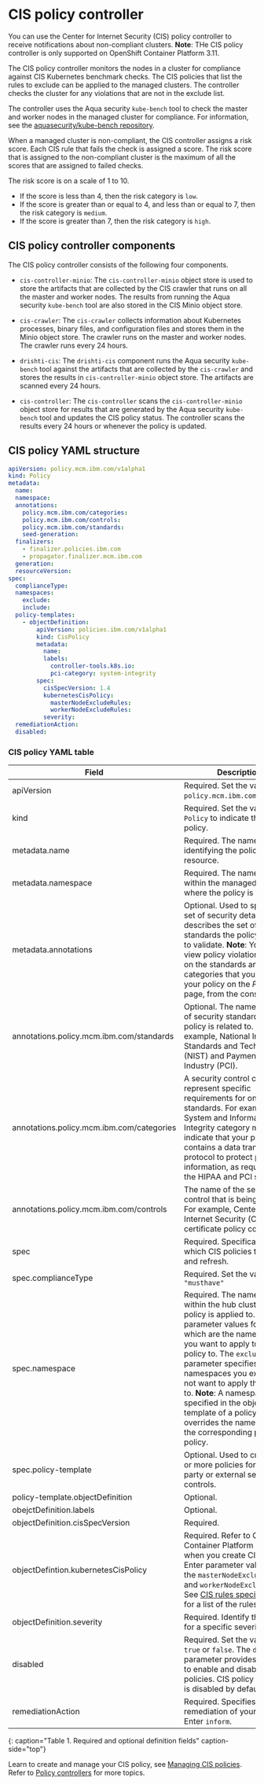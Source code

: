 # CIS policy controller

You can use the Center for Internet Security (CIS) policy controller to receive notifications about non-compliant clusters. **Note**: THe CIS policy controller is only supported on OpenShift Container Platform 3.11.

The CIS policy controller monitors the nodes in a cluster for compliance against CIS Kubernetes benchmark checks. The CIS policies that list the rules to exclude can be applied to the managed clusters. The controller checks the cluster for any violations that are not in the exclude list.

The controller uses the Aqua security `kube-bench` tool to check the master and worker nodes in the managed cluster for compliance. For information, see the [aquasecurity/kube-bench repository](https://github.com/aquasecurity/kube-bench).

When a managed cluster is non-compliant, the CIS controller assigns a risk score. Each CIS rule that fails the check is assigned a score. The risk score that is assigned to the non-compliant cluster is the maximum of all the scores that are assigned to failed checks.

The risk score is on a scale of 1 to 10.
*  If the score is less than 4, then the risk category is `low`.
*  If the score is greater than or equal to 4, and less than or equal to 7, then the risk category is `medium`.
*  If the score is greater than 7, then the risk category is `high`.

## CIS policy controller components

The CIS policy controller consists of the following four components.

* `cis-controller-minio`: The `cis-controller-minio` object store is used to store the artifacts that are collected by the CIS crawler that runs on all the master and worker nodes. The results from running the Aqua security `kube-bench` tool are also stored in the CIS Minio object store.

* `cis-crawler`: The `cis-crawler` collects information about Kubernetes processes, binary files, and configuration files and stores them in the Minio object store. The crawler runs on the master and worker nodes. The crawler runs every 24 hours.

* `drishti-cis`: The `drishti-cis` component runs the Aqua security `kube-bench` tool against the artifacts that are collected by the `cis-crawler` and stores the results in `cis-controller-minio` object store. The artifacts are scanned every 24 hours.

* `cis-controller`: The `cis-controller` scans the `cis-controller-minio` object store for results that are generated by the Aqua security `kube-bench` tool and updates the CIS policy status. The controller scans the results every 24 hours or whenever the policy is updated.

## CIS policy YAML structure

```yaml
apiVersion: policy.mcm.ibm.com/v1alpha1
kind: Policy
metadata:
  name:
  namespace:
  annotations:
    policy.mcm.ibm.com/categories:
    policy.mcm.ibm.com/controls:
    policy.mcm.ibm.com/standards:
    seed-generation:
  finalizers:
    - finalizer.policies.ibm.com
    - propagator.finalizer.mcm.ibm.com
  generation:
  resourceVersion:
spec:
  complianceType:
  namespaces:
    exclude:
    include:
  policy-templates:
    - objectDefinition:
        apiVersion: policies.ibm.com/v1alpha1
        kind: CisPolicy
        metadata:
          name:
          labels:
            controller-tools.k8s.io:
            pci-category: system-integrity
        spec:
          cisSpecVersion: 1.4
          kubernetesCisPolicy:
            masterNodeExcludeRules:
            workerNodeExcludeRules:
          severity:
  remediationAction:
  disabled:
```

### CIS policy YAML table

|Field|Description|
|-- | -- |
| apiVersion | Required. Set the value to `policy.mcm.ibm.com/v1alpha1`. |
| kind | Required. Set the value to `Policy` to indicate the type of policy. |
| metadata.name | Required. The name for identifying the policy resource. |
| metadata.namespace | Required. The namespaces within the managed cluster where the policy is created. |
| metadata.annotations | Optional. Used to specify a set of security details that describes the set of standards the policy is trying to validate. **Note**: You can view policy violations based on the standards and categories that you define for your policy on the _Policies_ page, from the console. |
| annotations.policy.mcm.ibm.com/standards | Optional. The name or names of security standards the policy is related to. For example, National Institute of Standards and Technology (NIST) and Payment Card Industry (PCI).|
| annotations.policy.mcm.ibm.com/categories | A security control category represent specific requirements for one or more standards. For example, a System and Information Integrity category might indicate that your policy contains a data transfer protocol to protect personal information, as required by the HIPAA and PCI standards. |
| annotations.policy.mcm.ibm.com/controls | The name of the security control that is being checked. For example, Center of Internet Security (CIS) and certificate policy controller.|
| spec | Required. Specifications of which CIS policies to monitor and refresh. |
| spec.complianceType | Required. Set the value to `"musthave"`|
| spec.namespace | Required. The namespaces within the hub cluster that the policy is applied to. Enter parameter values for `include`, which are the namespaces you want to apply to the policy to. The `exclude` parameter specifies the namespaces you explicitly do not want to apply the policy to. **Note**: A namespace that is specified in the object template of a policy controller overrides the namespace in the corresponding parent policy.|
| spec.policy-template | Optional. Used to create one or more policies for third party or external security controls. |
| policy-template.objectDefinition | Optional. |
| obejctDefinition.labels| Optional. |
| objectDefinition.cisSpecVersion | Required. |
| objectDefintion.kubernetesCisPolicy| Required. Refer to OpenShift Container Platform CIS rules when you create CIS policies. Enter parameter values for the `masterNodeExcludeRules` and `workerNodeExcludeRules`. See [CIS rules specifications](cis_policy_rules.md) for a list of the rules. |
| objectDefinition.severity | Required. Identify the details for a specific severity level. |
| disabled | Required. Set the value to `true` or `false`. The `disabled` parameter provides the ability to enable and disable your policies. CIS policy controller is disabled by default.|
| remediationAction | Required. Specifies the remediation of your policy. Enter `inform`. |
{: caption="Table 1. Required and optional definition fields" caption-side="top"}


Learn to create and manage your CIS policy, see [Managing CIS policies](create_cis_pol.md). Refer to [Policy controllers](policy_controllers.md) for more topics.

